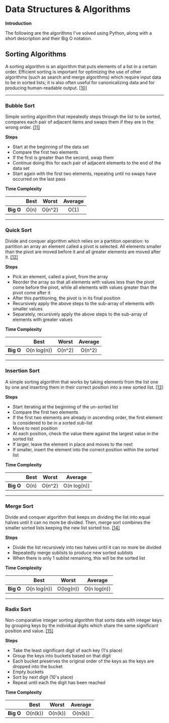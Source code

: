 # Data Structures & Algorithms

**Introduction**

The following are the algorithms I've solved using Python, along with a short description and 
their Big O notation.

## Sorting Algorithms

A sorting algorithm is an algorithm that puts elements of a list in a certain order. 
Efficient sorting is important for optimizing the use of other algorithms 
(such as search and merge algorithms) which require input data to be in sorted lists; 
it is also often useful for canonicalizing data and for producing human-readable output.
[[10]](https://en.wikipedia.org/wiki/Sorting_algorithm)

***

### Bubble Sort
Simple sorting algorithm that repeatedly steps through the list to be sorted, 
compares each pair of adjacent items and swaps them if they are in the wrong order.
[[11]](https://en.wikipedia.org/wiki/Bubble_sort)

**Steps**

- Start at the beginning of the data set 
- Compare the first two elements
- If the first is greater than the second, swap them
- Continue doing this for each pair of adjacent elements to the end of the data set 
- Start again with the first two elements, repeating until no swaps have occurred on the last pass

**Time Complexity**

|  | Best | Worst | Average |
|------|:----:|:-----:|:-------:|
| **Big O** | O(n) | O(n^2) | O(1) |


***

### Quick Sort
Divide and conquer algorithm which relies on a partition operation: 
to partition an array an element called a pivot is selected.
 All elements smaller than the pivot are moved before it and all greater elements are moved after it.
[[12]](https://en.wikipedia.org/wiki/Quicksort)

**Steps**

- Pick an element, called a pivot, from the array 
- Reorder the array so that all elements with values less than the pivot come before the pivot, 
while all elements with values greater than the pivot come after it
- After this partitioning, the pivot is in its final position
- Recursively apply the above steps to the sub-array of elements with smaller values 
- Separately, recursively apply the above steps to the sub-array of elements with greater values

**Time Complexity**

|  | Best | Worst | Average |
|------|:----:|:-----:|:-------:|
| **Big O** | O(n log(n)) | O(n^2) | O(n^2) |


***

### Insertion Sort
A simple sorting algorithm that works by taking elements from the list 
one by one and inserting them in their correct position into a new sorted list.
[[13]](https://en.wikipedia.org/wiki/Insertion_sort)

**Steps**

- Start iterating at the beginning of the un-sorted list
- Compare the first two elements
- If the first two elements are already in ascending order, the first element is considered to be in 
a sorted sub-list
- Move to next position
- At each position, check the value there against the largest value in the sorted list
- If larger, leave the element in place and moves to the next
- If smaller, insert the element into the correct position within the sorted list


**Time Complexity**

|  | Best | Worst | Average |
|------|:----:|:-----:|:-------:|
| **Big O** | O(n) | O(n^2) | O(n log(n)) |


***

### Merge Sort 
Divide and conquer algorithm that keeps on dividing the list into equal halves until it can no more 
be divided. Then, merge sort combines the smaller sorted lists keeping the new list sorted too.
[[14]](https://www.tutorialspoint.com/data_structures_algorithms/merge_sort_algorithm.htm)

**Steps**

- Divide the list recursively into two halves until it can no more be divided
- Repeatedly merge sublists to produce new sorted sublists 
- When there is only 1 sublist remaining, this will be the sorted list

**Time Complexity**

|  | Best | Worst | Average |
|------|:----:|:-----:|:-------:|
| **Big O** | O(n log(n)) | O(log(n)) | O(n log(n)) |


***

### Radix Sort
Non-comparative integer sorting algorithm that sorts data with integer 
keys by grouping keys by the individual digits which share the same significant position and value.
[[15]](https://en.wikipedia.org/wiki/Radix_sort)

**Steps**

- Take the least significant digit of each key (1's place)
- Group the keys into buckets based on that digit
- Each bucket preserves the original order of the keys as the keys are dropped into the bucket
- Empty buckets
- Sort by next digit (10's place)
- Repeat until each the digit has been reached

**Time Complexity**

|  | Best | Worst | Average |
|------|:----:|:-----:|:-------:|
| **Big O** | O(n(k)) | O(n(k)) | O(n(k)) |